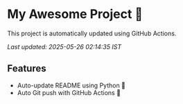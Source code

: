 # My Awesome Project 🚀

This project is automatically updated using GitHub Actions.

_Last updated: 2025-05-26 02:14:35 IST_

## Features
- Auto-update README using Python 🐍
- Auto Git push with GitHub Actions 🤖
